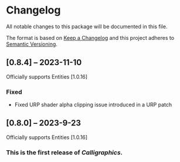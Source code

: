 # Changelog

All notable changes to this package will be documented in this file.

The format is based on [Keep a Changelog](http://keepachangelog.com/en/1.0.0/)
and this project adheres to [Semantic
Versioning](http://semver.org/spec/v2.0.0.html).

## [0.8.4] – 2023-11-10

Officially supports Entities [1.0.16]

### Fixed

-   Fixed URP shader alpha clipping issue introduced in a URP patch

## [0.8.0] – 2023-9-23

Officially supports Entities [1.0.16]

### This is the first release of *Calligraphics*.
